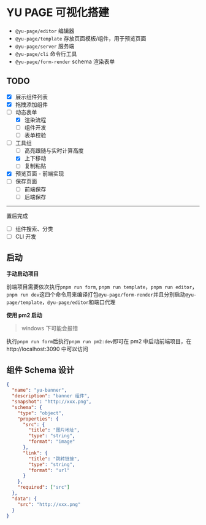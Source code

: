 # YU PAGE 可视化搭建

- `@yu-page/editor` 编辑器
- `@yu-page/template` 存放页面模板/组件，用于预览页面
- `@yu-page/server` 服务端
- `@yu-page/cli` 命令行工具
- `@yu-page/form-render` schema 渲染表单

## TODO

- [x] 展示组件列表
- [x] 拖拽添加组件
- [ ] 动态表单
  - [x] 渲染流程
  - [ ] 组件开发
  - [ ] 表单校验
- [ ] 工具组
  - [ ] 高亮跟随与实时计算高度
  - [x] 上下移动
  - [ ] 复制粘贴
- [x] 预览页面 - 前端实现
- [ ] 保存页面
  - [ ] 前端保存
  - [ ] 后端保存

---

置后完成

- [ ] 组件搜索、分类
- [ ] CLI 开发

## 启动

**手动启动项目**

前端项目需要依次执行`pnpm run form`, `pnpm run template`，`pnpm run editor`，`pnpm run dev`这四个命令用来编译打包`@yu-page/form-render`并且分别启动`@yu-page/template`，`@yu-page/editor`和端口代理

**使用 pm2 启动**

> windows 下可能会报错

执行`pnpm run form`后执行`pnpm run pm2:dev`即可在 pm2 中启动前端项目，在 http://localhost:3090 中可以访问

## 组件 Schema 设计

```json
{
  "name": "yu-banner",
  "description": "banner 组件",
  "snapshot": "http://xxx.png",
  "schema": {
    "type": "object",
    "properties": {
      "src": {
        "title": "图片地址",
        "type": "string",
        "format": "image"
      },
      "link": {
        "title": "跳转链接",
        "type": "string",
        "format": "url"
      }
    },
    "required": ["src"]
  },
  "data": {
    "src": "http://xxx.png"
  }
}
```

